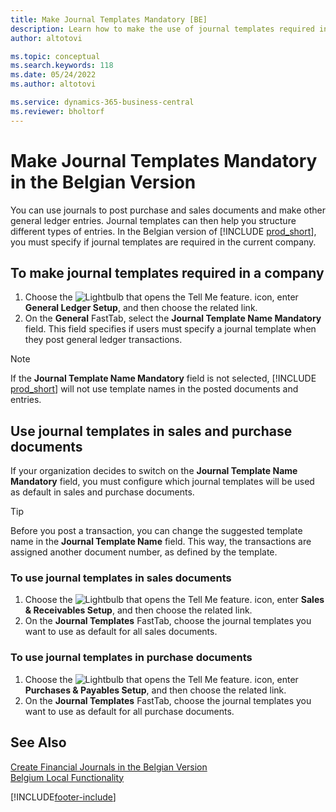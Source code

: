 ```yaml
---
title: Make Journal Templates Mandatory [BE]
description: Learn how to make the use of journal templates required in the Belgian version.
author: altotovi

ms.topic: conceptual
ms.search.keywords: 118
ms.date: 05/24/2022
ms.author: altotovi

ms.service: dynamics-365-business-central
ms.reviewer: bholtorf
---
```


# Make Journal Templates Mandatory in the Belgian Version

You can use journals to post purchase and sales documents and make other general ledger entries. Journal templates can then help you structure different types of entries. In the Belgian version of [!INCLUDE [prod_short](../../includes/prod_short.md)], you must specify if journal templates are required in the current company.  

## To make journal templates required in a company

1. Choose the ![Lightbulb that opens the Tell Me feature.](../../media/ui-search/search_small.png "Tell me what you want to do") icon, enter **General Ledger Setup**, and then choose the related link.  
2. On the **General** FastTab, select the **Journal Template Name Mandatory** field. This field specifies if users must specify a journal template when they post general ledger transactions.  

> [!NOTE]  
> If the **Journal Template Name Mandatory** field is not selected, [!INCLUDE [prod_short](../../includes/prod_short.md)] will not use template names in the posted documents and entries.

## Use journal templates in sales and purchase documents

If your organization decides to switch on the **Journal Template Name Mandatory** field, you must configure which journal templates will be used as default in sales and purchase documents.

> [!TIP]  
> Before you post a transaction, you can change the suggested template name in the **Journal Template Name** field. This way, the transactions are assigned another document number, as defined by the template.

### To use journal templates in sales documents

1. Choose the ![Lightbulb that opens the Tell Me feature.](../../media/ui-search/search_small.png "Tell me what you want to do") icon, enter **Sales & Receivables Setup**, and then choose the related link.  
2. On the **Journal Templates** FastTab, choose the journal templates you want to use as default for all sales documents.  

### To use journal templates in purchase documents

1. Choose the ![Lightbulb that opens the Tell Me feature.](../../media/ui-search/search_small.png "Tell me what you want to do") icon, enter **Purchases & Payables Setup**, and then choose the related link.  
2. On the **Journal Templates** FastTab, choose the journal templates you want to use as default for all purchase documents.  

## See Also

[Create Financial Journals in the Belgian Version](how-to-create-financial-journals.md)  
[Belgium Local Functionality](belgium-local-functionality.md)  


[!INCLUDE[footer-include](../../includes/footer-banner.md)]
